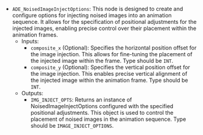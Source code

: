 - `ADE_NoisedImageInjectOptions`: This node is designed to create and configure options for injecting noised images into an animation sequence. It allows for the specification of positional adjustments for the injected images, enabling precise control over their placement within the animation frames.
    - Inputs:
        - `composite_x` (Optional): Specifies the horizontal position offset for the image injection. This allows for fine-tuning the placement of the injected image within the frame. Type should be `INT`.
        - `composite_y` (Optional): Specifies the vertical position offset for the image injection. This enables precise vertical alignment of the injected image within the animation frame. Type should be `INT`.
    - Outputs:
        - `IMG_INJECT_OPTS`: Returns an instance of NoisedImageInjectOptions configured with the specified positional adjustments. This object is used to control the placement of noised images in the animation sequence. Type should be `IMAGE_INJECT_OPTIONS`.
